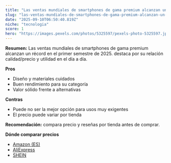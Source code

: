 ```yaml
---
title: "Las ventas mundiales de smartphones de gama premium alcanzan un récord en el primer semestre de 2025."
slug: "las-ventas-mundiales-de-smartphones-de-gama-premium-alcanzan-un-record-en-el-pri"
date: "2025-09-10T06:50:40.819Z"
niche: "tecnologia"
score: 1
hero: "https://images.pexels.com/photos/5325597/pexels-photo-5325597.jpeg?auto=compress&cs=tinysrgb&fit=crop&h=627&w=1200&auto=compress&cs=tinysrgb&w=1200&h=675&fit=crop"
---
```


**Resumen:** Las ventas mundiales de smartphones de gama premium alcanzan un récord en el primer semestre de 2025. destaca por su relación calidad/precio y utilidad en el día a día.

**Pros**
- Diseño y materiales cuidados
- Buen rendimiento para su categoría
- Valor sólido frente a alternativas

**Contras**
- Puede no ser la mejor opción para usos muy exigentes
- El precio puede variar por tienda

**Recomendación:** compara precio y reseñas por tienda antes de comprar.

**Dónde comparar precios**
- [Amazon (ES)](https://www.amazon.es/s?k=Las%20ventas%20mundiales%20de%20smartphones%20de%20gama%20premium%20alcanzan%20un%20r%C3%A9cord%20en%20el%20primer%20semestre%20de%202025.&tag=teknovashop25-21)
- [AliExpress](https://www.aliexpress.com/wholesale?SearchText=Las%20ventas%20mundiales%20de%20smartphones%20de%20gama%20premium%20alcanzan%20un%20r%C3%A9cord%20en%20el%20primer%20semestre%20de%202025.)
- [SHEIN](https://www.shein.com/pdsearch/Las%20ventas%20mundiales%20de%20smartphones%20de%20gama%20premium%20alcanzan%20un%20r%C3%A9cord%20en%20el%20primer%20semestre%20de%202025.)